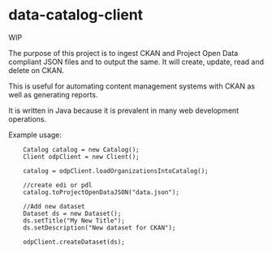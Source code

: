 data-catalog-client
===================
WIP

The purpose of this project is to ingest CKAN and Project Open Data compliant JSON files and to output the same.  It will create, update, read and delete on CKAN.  

This is useful for automating content management systems with CKAN as well as generating reports.

It is written in Java because it is prevalent in many web development operations.

Example usage:

    	Catalog catalog = new Catalog();
    	Client odpClient = new Client();
 
    	catalog = odpClient.loadOrganizationsIntoCatalog();
    	
    	//create edi or pdl
    	catalog.toProjectOpenDataJSON("data.json");
    	
    	//Add new dataset
    	Dataset ds = new Dataset();
    	ds.setTitle("My New Title");
    	ds.setDescription("New dataset for CKAN");
    	
    	odpClient.createDataset(ds);

